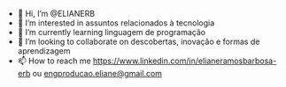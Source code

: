 - 👋 Hi, I’m @ELIANERB
- 👀 I’m interested in assuntos relacionados à tecnologia
- 🌱 I’m currently learning linguagem de programação
- 💞️ I’m looking to collaborate on descobertas, inovação e formas de aprendizagem
- 📫 How to reach me https://www.linkedin.com/in/elianeramosbarbosa-erb ou engproducao.eliane@gmail.com

<!---
ELIANERB/ELIANERB is a ✨ special ✨ repository because its `README.md` (this file) appears on your GitHub profile.
You can click the Preview link to take a look at your changes.
--->
